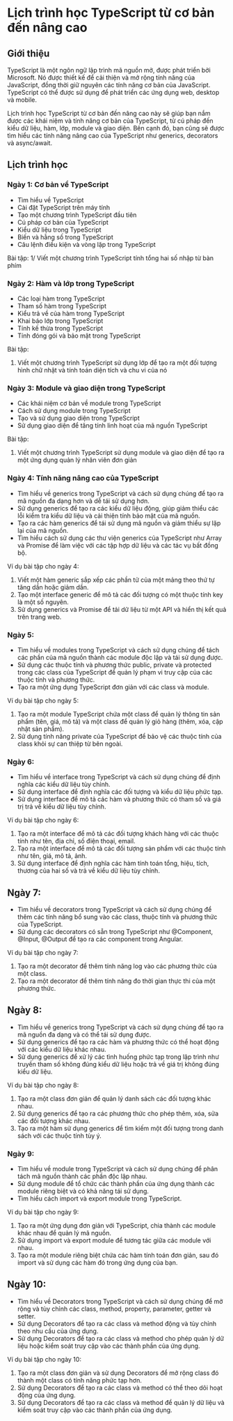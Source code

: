 # Lịch trình học TypeScript từ cơ bản đến nâng cao
## Giới thiệu
TypeScript là một ngôn ngữ lập trình mã nguồn mở, được phát triển bởi Microsoft. Nó được thiết kế để cải thiện và mở rộng tính năng của JavaScript, đồng thời giữ nguyên các tính năng cơ bản của JavaScript. TypeScript có thể được sử dụng để phát triển các ứng dụng web, desktop và mobile.

Lịch trình học TypeScript từ cơ bản đến nâng cao này sẽ giúp bạn nắm được các khái niệm và tính năng cơ bản của TypeScript, từ cú pháp đến kiểu dữ liệu, hàm, lớp, module và giao diện. Bên cạnh đó, bạn cũng sẽ được tìm hiểu các tính năng nâng cao của TypeScript như generics, decorators và async/await.

## Lịch trình học
### Ngày 1: Cơ bản về TypeScript
* Tìm hiểu về TypeScript
* Cài đặt TypeScript trên máy tính
* Tạo một chương trình TypeScript đầu tiên
* Cú pháp cơ bản của TypeScript
* Kiểu dữ liệu trong TypeScript
* Biến và hằng số trong TypeScript
* Câu lệnh điều kiện và vòng lặp trong TypeScript

Bài tập: 
1/ Viết một chương trình TypeScript tính tổng hai số nhập từ bàn phím
### Ngày 2: Hàm và lớp trong TypeScript
* Các loại hàm trong TypeScript
* Tham số hàm trong TypeScript
* Kiểu trả về của hàm trong TypeScript
* Khai báo lớp trong TypeScript
* Tính kế thừa trong TypeScript
* Tính đóng gói và bảo mật trong TypeScript

Bài tập: 
1. Viết một chương trình TypeScript sử dụng lớp để tạo ra một đối tượng hình chữ nhật và tính toán diện tích và chu vi của nó
### Ngày 3: Module và giao diện trong TypeScript
* Các khái niệm cơ bản về module trong TypeScript
* Cách sử dụng module trong TypeScript
* Tạo và sử dụng giao diện trong TypeScript
* Sử dụng giao diện để tăng tính linh hoạt của mã nguồn TypeScript

Bài tập: 
1. Viết một chương trình TypeScript sử dụng module và giao diện để tạo ra một ứng dụng quản lý nhân viên đơn giản
### Ngày 4: Tính năng nâng cao của TypeScript
* Tìm hiểu về generics trong TypeScript và cách sử dụng chúng để tạo ra mã nguồn đa dạng hơn và dễ tái sử dụng hơn.
* Sử dụng generics để tạo ra các kiểu dữ liệu động, giúp giảm thiểu các lỗi kiểm tra kiểu dữ liệu và cải thiện tính bảo mật của mã nguồn.
* Tạo ra các hàm generics để tái sử dụng mã nguồn và giảm thiểu sự lặp lại của mã nguồn.
* Tìm hiểu cách sử dụng các thư viện generics của TypeScript như Array và Promise để làm việc với các tập hợp dữ liệu và các tác vụ bất đồng bộ.

Ví dụ bài tập cho ngày 4:

1. Viết một hàm generic sắp xếp các phần tử của một mảng theo thứ tự tăng dần hoặc giảm dần.
2. Tạo một interface generic để mô tả các đối tượng có một thuộc tính key là một số nguyên.
3. Sử dụng generics và Promise để tải dữ liệu từ một API và hiển thị kết quả trên trang web.

### Ngày 5:

* Tìm hiểu về modules trong TypeScript và cách sử dụng chúng để tách các phần của mã nguồn thành các module độc lập và tái sử dụng được.
* Sử dụng các thuộc tính và phương thức public, private và protected trong các class của TypeScript để quản lý phạm vi truy cập của các thuộc tính và phương thức.
* Tạo ra một ứng dụng TypeScript đơn giản với các class và module.

Ví dụ bài tập cho ngày 5:

1. Tạo ra một module TypeScript chứa một class để quản lý thông tin sản phẩm (tên, giá, mô tả) và một class để quản lý giỏ hàng (thêm, xóa, cập nhật sản phẩm).
2. Sử dụng tính năng private của TypeScript để bảo vệ các thuộc tính của class khỏi sự can thiệp từ bên ngoài.

### Ngày 6:

* Tìm hiểu về interface trong TypeScript và cách sử dụng chúng để định nghĩa các kiểu dữ liệu tùy chỉnh.
* Sử dụng interface để định nghĩa các đối tượng và kiểu dữ liệu phức tạp.
* Sử dụng interface để mô tả các hàm và phương thức có tham số và giá trị trả về kiểu dữ liệu tùy chỉnh.

Ví dụ bài tập cho ngày 6:

1. Tạo ra một interface để mô tả các đối tượng khách hàng với các thuộc tính như tên, địa chỉ, số điện thoại, email.
2. Tạo ra một interface để mô tả các đối tượng sản phẩm với các thuộc tính như tên, giá, mô tả, ảnh.
3. Sử dụng interface để định nghĩa các hàm tính toán tổng, hiệu, tích, thương của hai số và trả về kiểu dữ liệu tùy chỉnh.

## Ngày 7:

* Tìm hiểu về decorators trong TypeScript và cách sử dụng chúng để thêm các tính năng bổ sung vào các class, thuộc tính và phương thức của TypeScript.
* Sử dụng các decorators có sẵn trong TypeScript như @Component, @Input, @Output để tạo ra các component trong Angular.

Ví dụ bài tập cho ngày 7:

1. Tạo ra một decorator để thêm tính năng log vào các phương thức của một class.
2. Tạo ra một decorator để thêm tính năng đo thời gian thực thi của một phương thức.

## Ngày 8:

* Tìm hiểu về generics trong TypeScript và cách sử dụng chúng để tạo ra mã nguồn đa dạng và có thể tái sử dụng được.
* Sử dụng generics để tạo ra các hàm và phương thức có thể hoạt động với các kiểu dữ liệu khác nhau.
* Sử dụng generics để xử lý các tình huống phức tạp trong lập trình như truyền tham số không đúng kiểu dữ liệu hoặc trả về giá trị không đúng kiểu dữ liệu.

Ví dụ bài tập cho ngày 8:

1. Tạo ra một class đơn giản để quản lý danh sách các đối tượng khác nhau.
2. Sử dụng generics để tạo ra các phương thức cho phép thêm, xóa, sửa các đối tượng khác nhau.
3. Tạo ra một hàm sử dụng generics để tìm kiếm một đối tượng trong danh sách với các thuộc tính tùy ý.

### Ngày 9:

* Tìm hiểu về module trong TypeScript và cách sử dụng chúng để phân tách mã nguồn thành các phần độc lập nhau.
* Sử dụng module để tổ chức các thành phần của ứng dụng thành các module riêng biệt và có khả năng tái sử dụng.
* Tìm hiểu cách import và export module trong TypeScript.

Ví dụ bài tập cho ngày 9:

1. Tạo ra một ứng dụng đơn giản với TypeScript, chia thành các module khác nhau để quản lý mã nguồn.
2. Sử dụng import và export module để tương tác giữa các module với nhau.
3. Tạo ra một module riêng biệt chứa các hàm tính toán đơn giản, sau đó import và sử dụng các hàm đó trong ứng dụng của bạn.

## Ngày 10:

* Tìm hiểu về Decorators trong TypeScript và cách sử dụng chúng để mở rộng và tùy chỉnh các class, method, property, parameter, getter và setter.
* Sử dụng Decorators để tạo ra các class và method động và tùy chỉnh theo nhu cầu của ứng dụng.
* Sử dụng Decorators để tạo ra các class và method cho phép quản lý dữ liệu hoặc kiểm soát truy cập vào các thành phần của ứng dụng.

Ví dụ bài tập cho ngày 10:

1. Tạo ra một class đơn giản và sử dụng Decorators để mở rộng class đó thành một class có tính năng phức tạp hơn.
2. Sử dụng Decorators để tạo ra các class và method có thể theo dõi hoạt động của ứng dụng.
3. Sử dụng Decorators để tạo ra các class và method để quản lý dữ liệu và kiểm soát truy cập vào các thành phần của ứng dụng.
